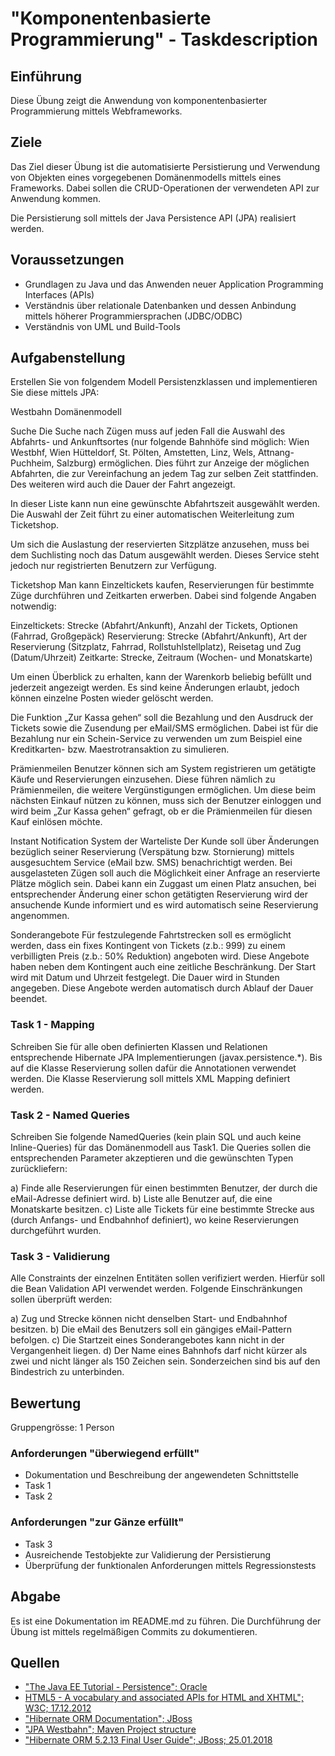 # "Komponentenbasierte Programmierung" - Taskdescription

## Einführung
Diese Übung zeigt die Anwendung von komponentenbasierter Programmierung mittels Webframeworks.

## Ziele

Das Ziel dieser Übung ist die automatisierte Persistierung und Verwendung von Objekten eines vorgegebenen Domänenmodells mittels eines Frameworks. Dabei sollen die CRUD-Operationen der verwendeten API zur Anwendung kommen.

Die Persistierung soll mittels der Java Persistence API (JPA) realisiert werden.

## Voraussetzungen

* Grundlagen zu Java und das Anwenden neuer Application Programming Interfaces (APIs)
* Verständnis über relationale Datenbanken und dessen Anbindung mittels höherer Programmiersprachen (JDBC/ODBC)
* Verständnis von UML und Build-Tools

## Aufgabenstellung

Erstellen Sie von folgendem Modell Persistenzklassen und implementieren Sie diese mittels JPA:

Westbahn Domänenmodell

Suche
Die Suche nach Zügen muss auf jeden Fall die Auswahl des Abfahrts- und Ankunftsortes (nur folgende Bahnhöfe sind möglich: Wien Westbhf, Wien Hütteldorf, St. Pölten, Amstetten, Linz, Wels, Attnang-Puchheim, Salzburg) ermöglichen. Dies führt zur Anzeige der möglichen Abfahrten, die zur Vereinfachung an jedem Tag zur selben Zeit stattfinden. Des weiteren wird auch die Dauer der Fahrt angezeigt.

In dieser Liste kann nun eine gewünschte Abfahrtszeit ausgewählt werden. Die Auswahl der Zeit führt zu einer automatischen Weiterleitung zum Ticketshop.

Um sich die Auslastung der reservierten Sitzplätze anzusehen, muss bei dem Suchlisting noch das Datum ausgewählt werden. Dieses Service steht jedoch nur registrierten Benutzern zur Verfügung.

Ticketshop
Man kann Einzeltickets kaufen, Reservierungen für bestimmte Züge durchführen und Zeitkarten erwerben. Dabei sind folgende Angaben notwendig:

Einzeltickets: Strecke (Abfahrt/Ankunft), Anzahl der Tickets, Optionen (Fahrrad, Großgepäck)
Reservierung: Strecke (Abfahrt/Ankunft), Art der Reservierung (Sitzplatz, Fahrrad, Rollstuhlstellplatz), Reisetag und Zug (Datum/Uhrzeit)
Zeitkarte: Strecke, Zeitraum (Wochen- und Monatskarte)

Um einen Überblick zu erhalten, kann der Warenkorb beliebig befüllt und jederzeit angezeigt werden. Es sind keine Änderungen erlaubt, jedoch können einzelne Posten wieder gelöscht werden.

Die Funktion „Zur Kassa gehen“ soll die Bezahlung und den Ausdruck der Tickets sowie die Zusendung per eMail/SMS ermöglichen. Dabei ist für die Bezahlung nur ein Schein-Service zu verwenden um zum Beispiel eine Kreditkarten- bzw. Maestrotransaktion zu simulieren.

Prämienmeilen
Benutzer können sich am System registrieren um getätigte Käufe und Reservierungen einzusehen. Diese führen nämlich zu Prämienmeilen, die weitere Vergünstigungen ermöglichen. Um diese beim nächsten Einkauf nützen zu können, muss sich der Benutzer einloggen und wird beim „Zur Kassa gehen“ gefragt, ob er die Prämienmeilen für diesen Kauf einlösen möchte.

Instant Notification System der Warteliste
Der Kunde soll über Änderungen bezüglich seiner Reservierung (Verspätung bzw. Stornierung) mittels ausgesuchtem Service (eMail bzw. SMS) benachrichtigt werden. Bei ausgelasteten Zügen soll auch die Möglichkeit einer Anfrage an reservierte Plätze möglich sein. Dabei kann ein Zuggast um einen Platz ansuchen, bei entsprechender Änderung einer schon getätigten Reservierung wird der ansuchende Kunde informiert und es wird automatisch seine Reservierung angenommen.

Sonderangebote
Für festzulegende Fahrtstrecken soll es ermöglicht werden, dass ein fixes Kontingent von Tickets (z.b.: 999) zu einem verbilligten Preis (z.b.: 50% Reduktion) angeboten wird. Diese Angebote haben neben dem Kontingent auch eine zeitliche Beschränkung. Der Start wird mit Datum und Uhrzeit festgelegt. Die Dauer wird in Stunden angegeben. Diese Angebote werden automatisch durch Ablauf der Dauer beendet.

### Task 1 - Mapping
Schreiben Sie für alle oben definierten Klassen und Relationen entsprechende Hibernate JPA Implementierungen (javax.persistence.*). Bis auf die Klasse Reservierung sollen dafür die Annotationen verwendet werden. Die Klasse Reservierung soll mittels XML Mapping definiert werden.

### Task 2 - Named Queries
Schreiben Sie folgende NamedQueries (kein plain SQL und auch keine Inline-Queries) für das Domänenmodell aus Task1. Die Queries sollen die entsprechenden Parameter akzeptieren und die gewünschten Typen zurückliefern:

a) Finde alle Reservierungen für einen bestimmten Benutzer, der durch die eMail-Adresse definiert wird.
b) Liste alle Benutzer auf, die eine Monatskarte besitzen.
c) Liste alle Tickets für eine bestimmte Strecke aus (durch Anfangs- und Endbahnhof definiert), wo keine Reservierungen durchgeführt wurden.

### Task 3 - Validierung
Alle Constraints der einzelnen Entitäten sollen verifiziert werden. Hierfür soll die Bean Validation API verwendet werden. Folgende Einschränkungen sollen überprüft werden:

a) Zug und Strecke können nicht denselben Start- und Endbahnhof besitzen.
b) Die eMail des Benutzers soll ein gängiges eMail-Pattern befolgen.
c) Die Startzeit eines Sonderangebotes kann nicht in der Vergangenheit liegen.
d) Der Name eines Bahnhofs darf nicht kürzer als zwei und nicht länger als 150 Zeichen sein. Sonderzeichen sind bis auf den Bindestrich zu unterbinden.

## Bewertung

Gruppengrösse: 1 Person
### Anforderungen "überwiegend erfüllt"
* Dokumentation und Beschreibung der angewendeten Schnittstelle
* Task 1
* Task 2
### Anforderungen "zur Gänze erfüllt"
* Task 3
* Ausreichende Testobjekte zur Validierung der Persistierung
* Überprüfung der funktionalen Anforderungen mittels Regressionstests

## Abgabe
Es ist eine Dokumentation im README.md zu führen. Die Durchführung der Übung ist mittels regelmäßigen Commits zu dokumentieren.

## Quellen
* ["The Java EE Tutorial - Persistence"; Oracle](https://docs.oracle.com/javaee/7/tutorial/partpersist.htm#BNBPY)
* [HTML5 - A vocabulary and associated APIs for HTML and XHTML"; W3C; 17.12.2012](https://www.w3.org/TR/2012/CR-html5-20121217/forms.html#valid-e-mail-address)
* ["Hibernate ORM Documentation"; JBoss](http://hibernate.org/orm/documentation/5.2/l)
* ["JPA Westbahn"; Maven Project structure](https://github.com/TGM-HIT/syt4-jpa-westbahn)
* ["Hibernate ORM 5.2.13 Final User Guide"; JBoss; 25.01.2018](https://docs.jboss.org/hibernate/orm/5.2/userguide/html_single/Hibernate_User_Guide.html)

